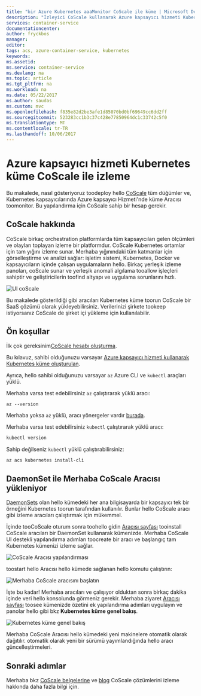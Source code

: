 ```yaml
---
title: "bir Azure Kubernetes aaaMonitor CoScale ile küme | Microsoft Docs"
description: "İzleyici CoScale kullanarak Azure kapsayıcı hizmeti Kubernetes kümede"
services: container-service
documentationcenter: 
author: fryckbos
manager: 
editor: 
tags: acs, azure-container-service, kubernetes
keywords: 
ms.assetid: 
ms.service: container-service
ms.devlang: na
ms.topic: article
ms.tgt_pltfrm: na
ms.workload: na
ms.date: 05/22/2017
ms.author: saudas
ms.custom: mvc
ms.openlocfilehash: f835e82d2be3afe1d85070bd0bf69649cc6dd2ff
ms.sourcegitcommit: 523283cc1b3c37c428e77850964dc1c33742c5f0
ms.translationtype: MT
ms.contentlocale: tr-TR
ms.lasthandoff: 10/06/2017
---
```

# <a name="monitor-an-azure-container-service-kubernetes-cluster-with-coscale"></a>Azure kapsayıcı hizmeti Kubernetes küme CoScale ile izleme

Bu makalede, nasıl gösteriyoruz toodeploy hello [CoScale](https://www.coscale.com/) tüm düğümler ve, Kubernetes kapsayıcılarında Azure kapsayıcı Hizmeti'nde küme Aracısı toomonitor. Bu yapılandırma için CoScale sahip bir hesap gerekir. 


## <a name="about-coscale"></a>CoScale hakkında 

CoScale birkaç orchestration platformlarda tüm kapsayıcıları gelen ölçümleri ve olayları toplayan izleme bir platformdur. CoScale Kubernetes ortamlar için tam yığını izleme sunar. Merhaba yığınındaki tüm katmanlar için görselleştirme ve analizi sağlar: işletim sistemi, Kubernetes, Docker ve kapsayıcıların içinde çalışan uygulamaların hello. Birkaç yerleşik izleme panoları, coScale sunar ve yerleşik anomali algılama tooallow işleçleri sahiptir ve geliştiricilerin toofind altyapı ve uygulama sorunlarını hızlı.

![UI coScale](./media/container-service-kubernetes-coscale/coscale.png)

Bu makalede gösterildiği gibi aracıları Kubernetes küme toorun CoScale bir SaaS çözümü olarak yükleyebilirsiniz. Verilerinizi şirkete tookeep istiyorsanız CoScale de şirket içi yükleme için kullanılabilir.


## <a name="prerequisites"></a>Ön koşullar

İlk çok gereksinim[CoScale hesabı oluşturma](https://www.coscale.com/free-trial).

Bu kılavuz, sahibi olduğunuzu varsayar [Azure kapsayıcı hizmeti kullanarak Kubernetes küme oluşturulan](container-service-kubernetes-walkthrough.md).

Ayrıca, hello sahibi olduğunuzu varsayar `az` Azure CLI ve `kubectl` araçları yüklü.

Merhaba varsa test edebilirsiniz `az` çalıştırarak yüklü aracı:

```azurecli
az --version
```

Merhaba yoksa `az` yüklü, aracı yönergeler vardır [burada](/cli/azure/install-azure-cli).

Merhaba varsa test edebilirsiniz `kubectl` çalıştırarak yüklü aracı:

```bash
kubectl version
```

Sahip değilseniz `kubectl` yüklü çalıştırabilirsiniz:

```azurecli
az acs kubernetes install-cli
```

## <a name="installing-hello-coscale-agent-with-a-daemonset"></a>DaemonSet ile Merhaba CoScale Aracısı yükleniyor
[DaemonSets](https://kubernetes.io/docs/concepts/workloads/controllers/daemonset/) olan hello kümedeki her ana bilgisayarda bir kapsayıcı tek bir örneğini Kubernetes toorun tarafından kullanılır.
Bunlar hello CoScale aracı gibi izleme aracıları çalıştırmak için mükemmel.

İçinde tooCoScale oturum sonra toohello gidin [Aracısı sayfası](https://app.coscale.com/) tooinstall CoScale aracıları bir DaemonSet kullanarak kümenizde. Merhaba CoScale UI destekli yapılandırma adımları toocreate bir aracı ve başlangıç tam Kubernetes kümenizi izleme sağlar.

![CoScale Aracısı yapılandırması](./media/container-service-kubernetes-coscale/installation.png)

toostart hello Aracısı hello kümede sağlanan hello komutu çalıştırın:

![Merhaba CoScale aracısını başlatın](./media/container-service-kubernetes-coscale/agent_script.png)

İşte bu kadar! Merhaba aracıları ve çalışıyor olduktan sonra birkaç dakika içinde veri hello konsolunda görmeniz gerekir. Merhaba ziyaret [Aracısı sayfası](https://app.coscale.com/) toosee kümenizde özetini ek yapılandırma adımları uygulayın ve panolar hello gibi bkz **Kubernetes küme genel bakış**.

![Kubernetes küme genel bakış](./media/container-service-kubernetes-coscale/dashboard_clusteroverview.png)

Merhaba CoScale Aracısı hello kümedeki yeni makinelere otomatik olarak dağıtılır. otomatik olarak yeni bir sürümü yayımlandığında hello aracı güncelleştirmeleri.


## <a name="next-steps"></a>Sonraki adımlar

Merhaba bkz [CoScale belgelerine](http://docs.coscale.com/) ve [blog](https://www.coscale.com/blog) CoScale çözümlerini izleme hakkında daha fazla bilgi için. 

